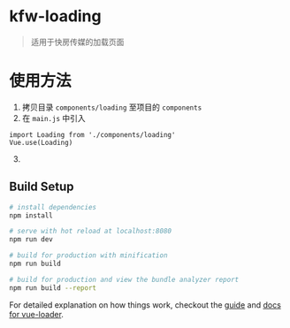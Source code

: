# kfw-loading

> 适用于快房传媒的加载页面

# 使用方法
1. 拷贝目录 `components/loading` 至项目的 `components`
2. 在 `main.js` 中引入
```
import Loading from './components/loading'
Vue.use(Loading)
```
3. 

## Build Setup

``` bash
# install dependencies
npm install

# serve with hot reload at localhost:8080
npm run dev

# build for production with minification
npm run build

# build for production and view the bundle analyzer report
npm run build --report
```

For detailed explanation on how things work, checkout the [guide](http://vuejs-templates.github.io/webpack/) and [docs for vue-loader](http://vuejs.github.io/vue-loader).
